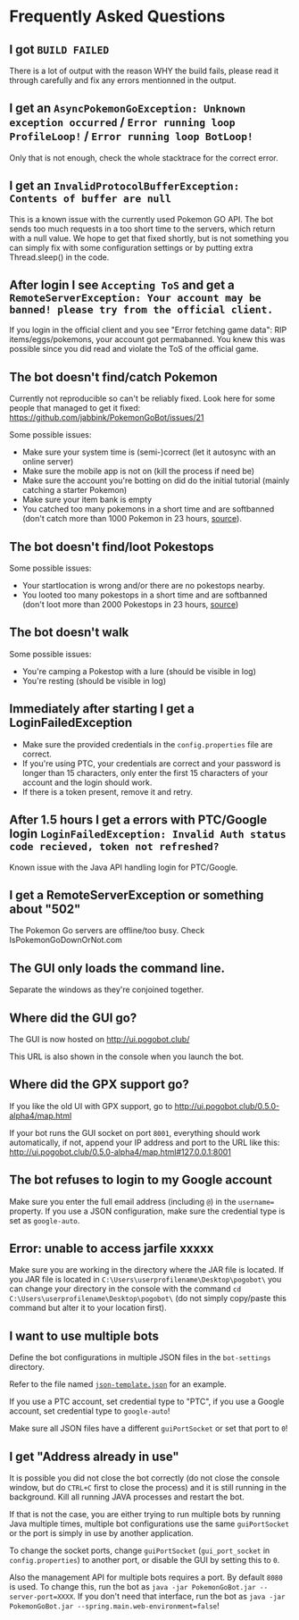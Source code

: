 # Frequently Asked Questions

## I got `BUILD FAILED`

There is a lot of output with the reason WHY the build fails, please read it through carefully and fix any errors mentionned in the output.

## I get an `AsyncPokemonGoException: Unknown exception occurred` / `Error running loop ProfileLoop!` / `Error running loop BotLoop!`

Only that is not enough, check the whole stacktrace for the correct error.

## I get an `InvalidProtocolBufferException: Contents of buffer are null`

This is a known issue with the currently used Pokemon GO API. The bot sends too much requests in a too short time to the servers, which return with a null value. We hope to get that fixed shortly, but is not something you can simply fix with some configuration settings or by putting extra Thread.sleep() in the code.

## After login I see `Accepting ToS` and get a `RemoteServerException: Your account may be banned! please try from the official client.`

If you login in the official client and you see "Error fetching game data": RIP items/eggs/pokemons, your account got permabanned. You knew this was possible since you did read and violate the ToS of the official game.

## The bot doesn't find/catch Pokemon

Currently not reproducible so can't be reliably fixed. Look here for some people that managed to get it fixed: https://github.com/jabbink/PokemonGoBot/issues/21

Some possible issues:

 * Make sure your system time is (semi-)correct (let it autosync with an online server)
 * Make sure the mobile app is not on (kill the process if need be)
 * Make sure the account you're botting on did do the initial tutorial (mainly catching a starter Pokemon)
 * Make sure your item bank is empty
 * You catched too many pokemons in a short time and are softbanned (don't catch more than 1000 Pokemon in 23 hours, [source](https://www.reddit.com/r/pokemongodev/comments/4xkqmq/new_ban_types_and_their_causes/)).

## The bot doesn't find/loot Pokestops

Some possible issues:

 * Your startlocation is wrong and/or there are no pokestops nearby.
 * You looted too many pokestops in a short time and are softbanned (don't loot more than 2000 Pokestops in 23 hours, [source](https://www.reddit.com/r/pokemongodev/comments/4xkqmq/new_ban_types_and_their_causes/))

## The bot doesn't walk

Some possible issues:

 * You're camping a Pokestop with a lure (should be visible in log)
 * You're resting (should be visible in log)

## Immediately after starting I get a LoginFailedException

- Make sure the provided credentials in the `config.properties` file are correct.
- If you're using PTC, your credentials are correct and your password is longer than 15 characters, only enter the first 15 characters of your account and the login should work.
- If there is a token present, remove it and retry.

## After 1.5 hours I get a errors with PTC/Google login `LoginFailedException: Invalid Auth status code recieved, token not refreshed?`

Known issue with the Java API handling login for PTC/Google.

## I get a RemoteServerException or something about "502"

The Pokemon Go servers are offline/too busy. Check IsPokemonGoDownOrNot.com

## The GUI only loads the command line.

Separate the windows as they're conjoined together.

## Where did the GUI go?

The GUI is now hosted on http://ui.pogobot.club/

This URL is also shown in the console when you launch the bot.

## Where did the GPX support go?

If you like the old UI with GPX support, go to http://ui.pogobot.club/0.5.0-alpha4/map.html

If your bot runs the GUI socket on port `8001`, everything should work automatically, if not, append your IP address and port to the URL like this: http://ui.pogobot.club/0.5.0-alpha4/map.html#127.0.0.1:8001

## The bot refuses to login to my Google account

Make sure you enter the full email address (including `@`) in the `username=` property. If you use a JSON configuration, make sure the credential type is set as `google-auto`.

## Error: unable to access jarfile xxxxx

Make sure you are working in the directory where the JAR file is located. If you JAR file is located in `C:\Users\userprofilename\Desktop\pogobot\` you can change your directory in the console with the command `cd C:\Users\userprofilename\Desktop\pogobot\` (do not simply copy/paste this command but alter it to your location first).

## I want to use multiple bots

Define the bot configurations in multiple JSON files in the `bot-settings` directory.

Refer to the file named [`json-template.json`](./json-template.json) for an example.

If you use a PTC account, set credential type to "PTC", if you use a Google account, set credential type to `google-auto`!

Make sure all JSON files have a different `guiPortSocket` or set that port to `0`!

## I get "Address already in use"

It is possible you did not close the bot correctly (do not close the console window, but do `CTRL+C` first to close the process) and it is still running in the background. Kill all running JAVA processes and restart the bot.

If that is not the case, you are either trying to run multiple bots by running Java multiple times, multiple bot configurations use the same `guiPortSocket` or the port is simply in use by another application.

To change the socket ports, change `guiPortSocket` (`gui_port_socket` in `config.properties`) to another port, or disable the GUI by setting this to `0`.

Also the management API for multiple bots requires a port. By default `8080` is used. To change this, run the bot as `java -jar PokemonGoBot.jar --server-port=XXXX`. If you don't need that interface, run the bot as `java -jar PokemonGoBot.jar --spring.main.web-environment=false`!
